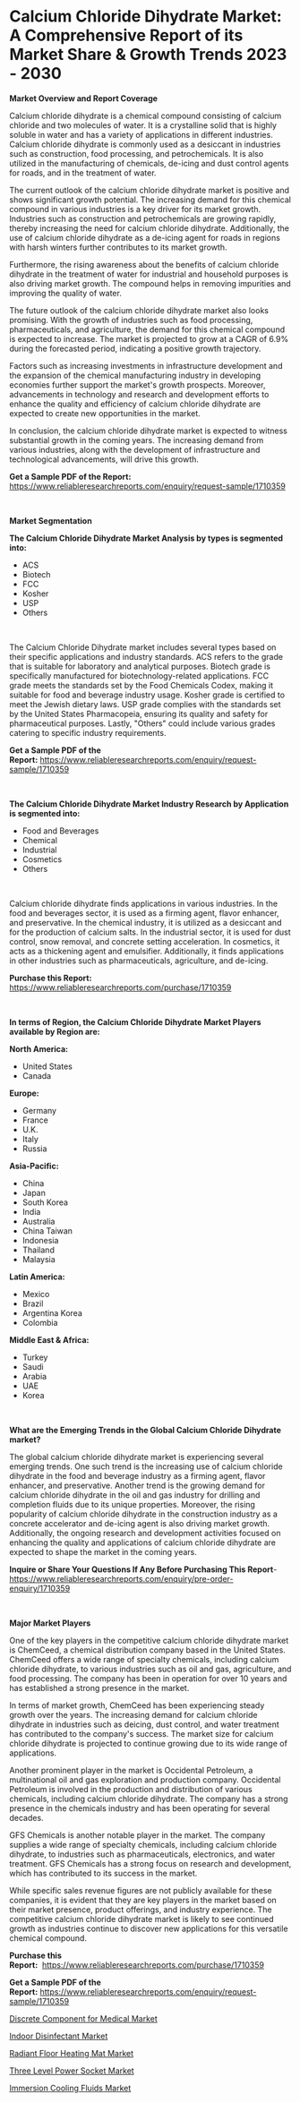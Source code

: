 <p><h1>Calcium Chloride Dihydrate Market: A Comprehensive Report of its Market Share & Growth Trends 2023 - 2030</h1></p><p><strong>Market Overview and Report Coverage</strong></p>
<p><p>Calcium chloride dihydrate is a chemical compound consisting of calcium chloride and two molecules of water. It is a crystalline solid that is highly soluble in water and has a variety of applications in different industries. Calcium chloride dihydrate is commonly used as a desiccant in industries such as construction, food processing, and petrochemicals. It is also utilized in the manufacturing of chemicals, de-icing and dust control agents for roads, and in the treatment of water.</p><p>The current outlook of the calcium chloride dihydrate market is positive and shows significant growth potential. The increasing demand for this chemical compound in various industries is a key driver for its market growth. Industries such as construction and petrochemicals are growing rapidly, thereby increasing the need for calcium chloride dihydrate. Additionally, the use of calcium chloride dihydrate as a de-icing agent for roads in regions with harsh winters further contributes to its market growth.</p><p>Furthermore, the rising awareness about the benefits of calcium chloride dihydrate in the treatment of water for industrial and household purposes is also driving market growth. The compound helps in removing impurities and improving the quality of water.</p><p>The future outlook of the calcium chloride dihydrate market also looks promising. With the growth of industries such as food processing, pharmaceuticals, and agriculture, the demand for this chemical compound is expected to increase. The market is projected to grow at a CAGR of 6.9% during the forecasted period, indicating a positive growth trajectory.</p><p>Factors such as increasing investments in infrastructure development and the expansion of the chemical manufacturing industry in developing economies further support the market's growth prospects. Moreover, advancements in technology and research and development efforts to enhance the quality and efficiency of calcium chloride dihydrate are expected to create new opportunities in the market.</p><p>In conclusion, the calcium chloride dihydrate market is expected to witness substantial growth in the coming years. The increasing demand from various industries, along with the development of infrastructure and technological advancements, will drive this growth.</p></p>
<p><strong>Get a Sample PDF of the Report:</strong> <a href="https://www.reliableresearchreports.com/enquiry/request-sample/1710359">https://www.reliableresearchreports.com/enquiry/request-sample/1710359</a></p>
<p>&nbsp;</p>
<p><strong>Market Segmentation</strong></p>
<p><strong>The Calcium Chloride Dihydrate Market Analysis by types is segmented into:</strong></p>
<p><ul><li>ACS</li><li>Biotech</li><li>FCC</li><li>Kosher</li><li>USP</li><li>Others</li></ul></p>
<p>&nbsp;</p>
<p><p>The Calcium Chloride Dihydrate market includes several types based on their specific applications and industry standards. ACS refers to the grade that is suitable for laboratory and analytical purposes. Biotech grade is specifically manufactured for biotechnology-related applications. FCC grade meets the standards set by the Food Chemicals Codex, making it suitable for food and beverage industry usage. Kosher grade is certified to meet the Jewish dietary laws. USP grade complies with the standards set by the United States Pharmacopeia, ensuring its quality and safety for pharmaceutical purposes. Lastly, "Others" could include various grades catering to specific industry requirements.</p></p>
<p><strong>Get a Sample PDF of the Report:</strong>&nbsp;<a href="https://www.reliableresearchreports.com/enquiry/request-sample/1710359">https://www.reliableresearchreports.com/enquiry/request-sample/1710359</a></p>
<p>&nbsp;</p>
<p><strong>The Calcium Chloride Dihydrate Market Industry Research by Application is segmented into:</strong></p>
<p><ul><li>Food and Beverages</li><li>Chemical</li><li>Industrial</li><li>Cosmetics</li><li>Others</li></ul></p>
<p>&nbsp;</p>
<p><p>Calcium chloride dihydrate finds applications in various industries. In the food and beverages sector, it is used as a firming agent, flavor enhancer, and preservative. In the chemical industry, it is utilized as a desiccant and for the production of calcium salts. In the industrial sector, it is used for dust control, snow removal, and concrete setting acceleration. In cosmetics, it acts as a thickening agent and emulsifier. Additionally, it finds applications in other industries such as pharmaceuticals, agriculture, and de-icing.</p></p>
<p><strong>Purchase this Report:</strong>&nbsp; <a href="https://www.reliableresearchreports.com/purchase/1710359">https://www.reliableresearchreports.com/purchase/1710359</a></p>
<p>&nbsp;</p>
<p><strong>In terms of Region, the Calcium Chloride Dihydrate Market Players available by Region are:</strong></p>
<p>
    <p> <strong> North America: </strong>
        <ul>
            <li>United States</li>
            <li>Canada</li>
        </ul>
        </p> 
    <p> <strong> Europe: </strong>
        <ul>
            <li>Germany</li>
            <li>France</li>
            <li>U.K.</li>
            <li>Italy</li>
            <li>Russia</li>
        </ul>
        </p> 
    <p> <strong> Asia-Pacific: </strong>
        <ul>
            <li>China</li>
            <li>Japan</li>
            <li>South Korea</li>
            <li>India</li>
            <li>Australia</li>
            <li>China Taiwan</li>
            <li>Indonesia</li>
            <li>Thailand</li>
            <li>Malaysia</li>
        </ul>
        </p> 
    <p> <strong> Latin America: </strong>
        <ul>
            <li>Mexico</li>
            <li>Brazil</li>
            <li>Argentina Korea</li>
            <li>Colombia</li>
        </ul>
        </p> 
    <p> <strong> Middle East & Africa: </strong>
        <ul>
            <li>Turkey</li>
            <li>Saudi</li>
            <li>Arabia</li>
            <li>UAE</li>
            <li>Korea</li>
        </ul>
    </p>
    </p>
<p>&nbsp;</p>
<p><strong>What are the Emerging Trends in the Global Calcium Chloride Dihydrate market?</strong></p>
<p><p>The global calcium chloride dihydrate market is experiencing several emerging trends. One such trend is the increasing use of calcium chloride dihydrate in the food and beverage industry as a firming agent, flavor enhancer, and preservative. Another trend is the growing demand for calcium chloride dihydrate in the oil and gas industry for drilling and completion fluids due to its unique properties. Moreover, the rising popularity of calcium chloride dihydrate in the construction industry as a concrete accelerator and de-icing agent is also driving market growth. Additionally, the ongoing research and development activities focused on enhancing the quality and applications of calcium chloride dihydrate are expected to shape the market in the coming years.</p></p>
<p><strong>Inquire or Share Your Questions If Any Before Purchasing This Report</strong>- <a href="https://www.reliableresearchreports.com/enquiry/pre-order-enquiry/1710359">https://www.reliableresearchreports.com/enquiry/pre-order-enquiry/1710359</a></p>
<p>&nbsp;</p>
<p><strong>Major Market Players</strong></p>
<p><p>One of the key players in the competitive calcium chloride dihydrate market is ChemCeed, a chemical distribution company based in the United States. ChemCeed offers a wide range of specialty chemicals, including calcium chloride dihydrate, to various industries such as oil and gas, agriculture, and food processing. The company has been in operation for over 10 years and has established a strong presence in the market.</p><p>In terms of market growth, ChemCeed has been experiencing steady growth over the years. The increasing demand for calcium chloride dihydrate in industries such as deicing, dust control, and water treatment has contributed to the company's success. The market size for calcium chloride dihydrate is projected to continue growing due to its wide range of applications.</p><p>Another prominent player in the market is Occidental Petroleum, a multinational oil and gas exploration and production company. Occidental Petroleum is involved in the production and distribution of various chemicals, including calcium chloride dihydrate. The company has a strong presence in the chemicals industry and has been operating for several decades.</p><p>GFS Chemicals is another notable player in the market. The company supplies a wide range of specialty chemicals, including calcium chloride dihydrate, to industries such as pharmaceuticals, electronics, and water treatment. GFS Chemicals has a strong focus on research and development, which has contributed to its success in the market.</p><p>While specific sales revenue figures are not publicly available for these companies, it is evident that they are key players in the market based on their market presence, product offerings, and industry experience. The competitive calcium chloride dihydrate market is likely to see continued growth as industries continue to discover new applications for this versatile chemical compound.</p></p>
<p><strong>Purchase this Report:</strong>&nbsp;&nbsp;<a href="https://www.reliableresearchreports.com/purchase/1710359">https://www.reliableresearchreports.com/purchase/1710359</a></p>
<p></p>
<p><strong>Get a Sample PDF of the Report:</strong>&nbsp;<a href="https://www.reliableresearchreports.com/enquiry/request-sample/1710359">https://www.reliableresearchreports.com/enquiry/request-sample/1710359</a></p>
<p><p><a href="https://issuu.com/reportprime-2/docs/discrete-component-for-medical-market-size-2030.pp?fr=xKAE9_zU1NQ">Discrete Component for Medical Market</a></p><p><a href="https://www.linkedin.com/pulse/indoor-disinfectant-market-size-share-global-analysis-report-djjmf/">Indoor Disinfectant Market</a></p><p><a href="https://issuu.com/reportprime-2/docs/radiant-floor-heating-mat-market-size-2030.pptx?fr=xKAE9_zU1NQ">Radiant Floor Heating Mat Market</a></p><p><a href="https://medium.com/@tiannathiel2023/three-level-power-socket-market-size-and-market-trends-complete-industry-overview-2023-to-2030-c33cb5d2a193">Three Level Power Socket Market</a></p><p><a href="https://www.linkedin.com/pulse/immersion-cooling-fluids-market-research-report-unlocks-analysis-xjq9f/">Immersion Cooling Fluids Market</a></p></p>